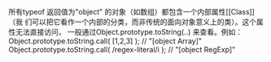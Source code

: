 所有typeof 返回值为"object" 的对象（如数组）都包含一个内部属性[[Class]]（我
们可以把它看作一个内部的分类，而非传统的面向对象意义上的类）。这个属性无法直接访问，
一般通过Object.prototype.toString(..) 来查看。例如：
Object.prototype.toString.call( [1,2,3] );
// "[object Array]"
Object.prototype.toString.call( /regex-literal/i );
// "[object RegExp]"